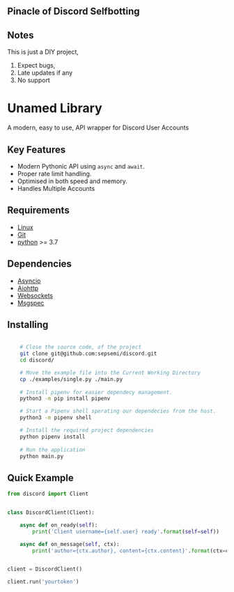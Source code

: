 ## Pinacle of Discord Selfbotting

## Notes
This is just a DIY project,
1. Expect bugs,
2. Late updates if any
3. No support

Unamed Library
==========
A modern, easy to use, API wrapper for Discord User Accounts




Key Features
-------------
- Modern Pythonic API using ``async`` and ``await``.
- Proper rate limit handling.
- Optimised in both speed and memory.
- Handles Multiple Accounts

Requirements
-------------
- [Linux](https://www.debian.org/)
- [Git](https://git-scm.com/)
- [python](https://www.python.org/downloads/release/python-370/) >= 3.7

Dependencies
-------------
- [Asyncio](https://docs.python.org/3/library/asyncio.html)
- [Aiohttp](https://docs.aiohttp.org/en/stable/)
- [Websockets](https://websockets.readthedocs.io/en/stable/faq/asyncio.html)
- [Msgspec](https://jcristharif.com/msgspec/)

Installing
-------------
```bash
 
    # Close the source code, of the project
    git clone git@github.com:sepsemi/discord.git
    cd discord/

    # Move the example file into the Current Working Directory
    cp ./examples/single.py ./main.py
    
    # Install pipenv for easier dependecy management.
    python3 -m pip install pipenv

    # Start a Pipenv shell sperating our dependecies from the host.
    python3 -m pipenv shell

    # Install the required project dependencies
    python pipenv install
    
    # Run the application
    python main.py
```

Quick Example
--------------
```py
from discord import Client


class DiscordClient(Client):

    async def on_ready(self):
        print('Client username={self.user} ready'.format(self=self))

    async def on_message(self, ctx):
        print('author={ctx.author}, content={ctx.content}'.format(ctx=ctx))


client = DiscordClient()

client.run('yourtoken')
```

